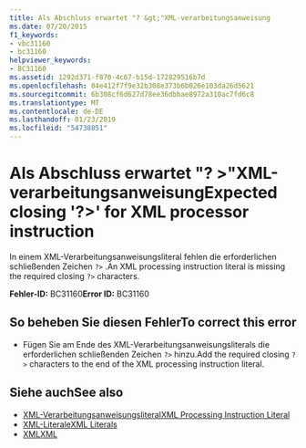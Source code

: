 ```yaml
---
title: Als Abschluss erwartet "? &gt;"XML-verarbeitungsanweisung
ms.date: 07/20/2015
f1_keywords:
- vbc31160
- bc31160
helpviewer_keywords:
- BC31160
ms.assetid: 1292d371-f870-4c67-b15d-172829516b7d
ms.openlocfilehash: 84e412f7f9e32b308e373b6b026e103da26d5621
ms.sourcegitcommit: 6b308cf6d627d78ee36dbbae8972a310ac7fd6c8
ms.translationtype: MT
ms.contentlocale: de-DE
ms.lasthandoff: 01/23/2019
ms.locfileid: "54738851"
---
```

# <a name="expected-closing-gt-for-xml-processor-instruction"></a><span data-ttu-id="a5b34-102">Als Abschluss erwartet "? &gt;"XML-verarbeitungsanweisung</span><span class="sxs-lookup"><span data-stu-id="a5b34-102">Expected closing '?&gt;' for XML processor instruction</span></span>
<span data-ttu-id="a5b34-103">In einem XML-Verarbeitungsanweisungsliteral fehlen die erforderlichen schließenden Zeichen `?>` .</span><span class="sxs-lookup"><span data-stu-id="a5b34-103">An XML processing instruction literal is missing the required closing `?>` characters.</span></span>  
  
 <span data-ttu-id="a5b34-104">**Fehler-ID:** BC31160</span><span class="sxs-lookup"><span data-stu-id="a5b34-104">**Error ID:** BC31160</span></span>  
  
## <a name="to-correct-this-error"></a><span data-ttu-id="a5b34-105">So beheben Sie diesen Fehler</span><span class="sxs-lookup"><span data-stu-id="a5b34-105">To correct this error</span></span>  
  
-   <span data-ttu-id="a5b34-106">Fügen Sie am Ende des XML-Verarbeitungsanweisungsliterals die erforderlichen schließenden Zeichen `?>` hinzu.</span><span class="sxs-lookup"><span data-stu-id="a5b34-106">Add the required closing `?>` characters to the end of the XML processing instruction literal.</span></span>  
  
## <a name="see-also"></a><span data-ttu-id="a5b34-107">Siehe auch</span><span class="sxs-lookup"><span data-stu-id="a5b34-107">See also</span></span>
- [<span data-ttu-id="a5b34-108">XML-Verarbeitungsanweisungsliteral</span><span class="sxs-lookup"><span data-stu-id="a5b34-108">XML Processing Instruction Literal</span></span>](../../visual-basic/language-reference/xml-literals/xml-processing-instruction-literal.md)
- [<span data-ttu-id="a5b34-109">XML-Literale</span><span class="sxs-lookup"><span data-stu-id="a5b34-109">XML Literals</span></span>](../../visual-basic/language-reference/xml-literals/index.md)
- [<span data-ttu-id="a5b34-110">XML</span><span class="sxs-lookup"><span data-stu-id="a5b34-110">XML</span></span>](../../visual-basic/programming-guide/language-features/xml/index.md)
